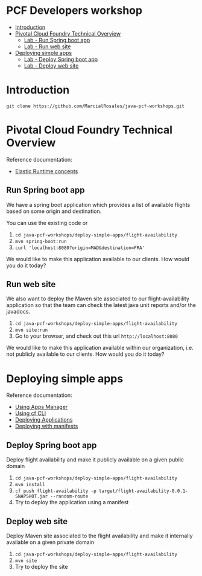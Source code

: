 PCF Developers workshop
==

<!-- TOC depthFrom:1 depthTo:6 withLinks:1 updateOnSave:1 orderedList:0 -->

- [Introduction](#Introduction)
- [Pivotal Cloud Foundry Technical Overview](#Pivotal-Cloud-Foundry-Technical-Overview)
	- [Lab - Run Spring boot app](#Run-Spring-boot-app)
	- [Lab - Run web site](#Run-web-site)
- [Deploying simple apps](#Deploying-simple-apps)
  - [Lab - Deploy Spring boot app](#Deploy-Spring-boot-app)
  - [Lab - Deploy web site](#Deploy-web-site)

<!-- /TOC -->
# Introduction

`git clone https://github.com/MarcialRosales/java-pcf-workshops.git`

# Pivotal Cloud Foundry Technical Overview

Reference documentation:
- [Elastic Runtime concepts](http://docs.pivotal.io/pivotalcf/1-9/concepts/index.html)


## Run Spring boot app
We have a spring boot application which provides a list of available flights based on some origin and destination.

You can use the existing code or
1. `cd java-pcf-workshops/deploy-simple-apps/flight-availability`
2. `mvn spring-boot:run`
3. `curl 'localhost:8080?origin=MAD&destination=FRA'`

We would like to make this application available to our clients. How would you do it today?

## Run web site
We also want to deploy the Maven site associated to our flight-availability application so that the team can check the latest java unit reports and/or the javadocs.

1. `cd java-pcf-workshops/deploy-simple-apps/flight-availability`
2. `mvn site:run`
3. Go to your browser, and check out this url `http://localhost:8080`

We would like to make this application available within our organization, i.e. not publicly available to our clients. How would you do it today?

# Deploying simple apps

Reference documentation:
- [Using Apps Manager](http://docs.pivotal.io/pivotalcf/1-9/console/index.html)
- [Using cf CLI](http://docs.pivotal.io/pivotalcf/1-9/cf-cli/index.html)
- [Deploying Applications](http://docs.pivotal.io/pivotalcf/1-9/devguide/deploy-apps/deploy-app.html)
- [Deploying with manifests](http://docs.pivotal.io/pivotalcf/1-9/devguide/deploy-apps/manifest.html)

## Deploy Spring boot app
Deploy flight availability and make it publicly available on a given public domain

1. `cd java-pcf-workshops/deploy-simple-apps/flight-availability`
2. `mvn install`
3. `cf push flight-availability -p target/flight-availability-0.0.1-SNAPSHOT.jar --random-route`
4. Try to deploy the application using a manifest


## Deploy web site
Deploy Maven site associated to the flight availability and make it internally available on a given private domain

1. `cd java-pcf-workshops/deploy-simple-apps/flight-availability`
2. `mvn site`
3. Try to deploy the site
